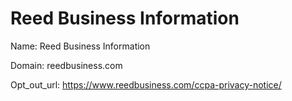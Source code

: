 # Reed Business Information

Name: Reed Business Information

Domain: reedbusiness.com

Opt_out_url: https://www.reedbusiness.com/ccpa-privacy-notice/
